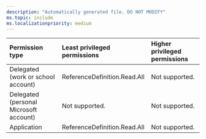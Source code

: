```yaml
---
description: "Automatically generated file. DO NOT MODIFY"
ms.topic: include
ms.localizationpriority: medium
---
```


|Permission type|Least privileged permissions|Higher privileged permissions|
|:---|:---|:---|
|Delegated (work or school account)|ReferenceDefinition.Read.All|Not supported.|
|Delegated (personal Microsoft account)|Not supported.|Not supported.|
|Application|ReferenceDefinition.Read.All|Not supported.|

